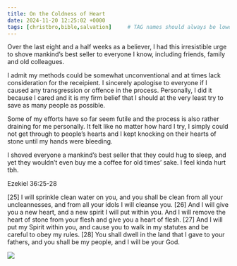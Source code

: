 ```yaml
---
title: On the Coldness of Heart
date: 2024-11-20 12:25:02 +0000
tags: [christbro,bible,salvation]     # TAG names should always be lowercase
---
```


Over the last eight and a half weeks as a believer, I had this irresistible urge to shove mankind’s best seller to everyone I know, including friends, family and old colleagues.

I admit my methods could be somewhat unconventional and at times lack consideration for the receipient. I sincerely apologise to everyone if I caused any transgression or offence in the process. Personally, I did it because I cared and it is my firm belief that I should at the very least try to save as many people as possible.

Some of my efforts have so far seem futile and the process is also rather draining for me personally. It felt like no matter how hard I try, I simply could not get through to people’s hearts and I kept knocking on their hearts of stone until my hands were bleeding.

I shoved everyone a mankind’s best seller that they could hug to sleep, and yet they wouldn’t even buy me a coffee for old times’ sake. I feel kinda hurt tbh.

Ezekiel 36:25-28

[25] I will sprinkle clean water on you, and you shall be clean from all your uncleannesses, and from all your idols I will cleanse you. [26] And I will give you a new heart, and a new spirit I will put within you. And I will remove the heart of stone from your flesh and give you a heart of flesh. [27] And I will put my Spirit within you, and cause you to walk in my statutes and be careful to obey my rules. [28] You shall dwell in the land that I gave to your fathers, and you shall be my people, and I will be your God.

![](/9c6a33fbfd32b830f3c437ebb9676b85.jpeg)